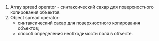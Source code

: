 1. Array spread operator - синтаксический сахар для поверхностного копирования объектов
2. Object spread operator:
    - синтаксический сахар для поверхностного копирования объектов;
    - способ определения необходимости поля в объекте.
